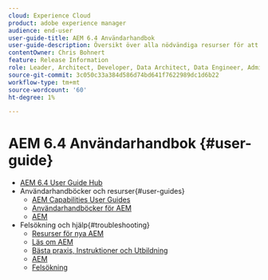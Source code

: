 ```yaml
---
cloud: Experience Cloud
product: adobe experience manager
audience: end-user
user-guide-title: AEM 6.4 Användarhandbok
user-guide-description: Översikt över alla nödvändiga resurser för att förstå, installera, hantera och använda AEM 6.4.
contentOwner: Chris Bohnert
feature: Release Information
role: Leader, Architect, Developer, Data Architect, Data Engineer, Admin, User
source-git-commit: 3c050c33a384d586d74bd641f7622989dc1d6b22
workflow-type: tm+mt
source-wordcount: '60'
ht-degree: 1%

---
```



# AEM 6.4 Användarhandbok {#user-guide}

+ [AEM 6.4 User Guide Hub](home.md)
+ Användarhandböcker och resurser{#user-guides}
   + [AEM Capabilities User Guides](capabilities.md)
   + [Användarhandböcker för AEM](implementation.md)
   + [AEM](resources.md)
+ Felsökning och hjälp{#troubleshooting}
   + [Resurser för nya AEM](new.md)
   + [Läs om AEM](learn.md)
   + [Bästa praxis, Instruktioner och Utbildning](best-practice.md)
   + [AEM](community.md)
   + [Felsökning](troubleshooting.md)
